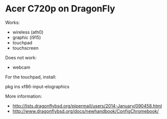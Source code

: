 Acer C720p on DragonFly
=======================

Works:

* wireless (ath0)
* graphic (i915)
* touchpad
* touchscreen

Does not work:

* webcam

For the touchpad, install:

   pkg ins xf86-input-elographics

More information:

* http://lists.dragonflybsd.org/pipermail/users/2014-January/090458.html
* http://www.dragonflybsd.org/docs/newhandbook/ConfigChromebook/
